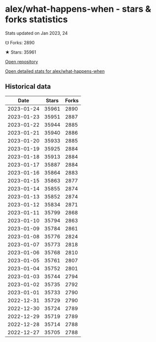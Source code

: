 # alex/what-happens-when - stars & forks statistics

Stats updated on Jan 2023, 24

☋ Forks: 2890

★ Stars: 35961

[Open repository](https://github.com/alex/what-happens-when)

[Open detailed stats for alex/what-happens-when](https://reviewgithub.com/rep/alex/what-happens-when)

## Historical data
| Date | Stars | Forks |
|------|-------|-------|
| 2023-01-24 | 35961 | 2890 | 
| 2023-01-23 | 35951 | 2887 | 
| 2023-01-22 | 35944 | 2885 | 
| 2023-01-21 | 35940 | 2886 | 
| 2023-01-20 | 35933 | 2885 | 
| 2023-01-19 | 35925 | 2884 | 
| 2023-01-18 | 35913 | 2884 | 
| 2023-01-17 | 35887 | 2884 | 
| 2023-01-16 | 35864 | 2883 | 
| 2023-01-15 | 35863 | 2877 | 
| 2023-01-14 | 35855 | 2874 | 
| 2023-01-13 | 35852 | 2874 | 
| 2023-01-12 | 35834 | 2871 | 
| 2023-01-11 | 35799 | 2868 | 
| 2023-01-10 | 35794 | 2863 | 
| 2023-01-09 | 35784 | 2861 | 
| 2023-01-08 | 35776 | 2824 | 
| 2023-01-07 | 35773 | 2818 | 
| 2023-01-06 | 35768 | 2810 | 
| 2023-01-05 | 35761 | 2807 | 
| 2023-01-04 | 35752 | 2801 | 
| 2023-01-03 | 35744 | 2794 | 
| 2023-01-02 | 35735 | 2792 | 
| 2023-01-01 | 35733 | 2790 | 
| 2022-12-31 | 35729 | 2790 | 
| 2022-12-30 | 35724 | 2789 | 
| 2022-12-29 | 35719 | 2789 | 
| 2022-12-28 | 35714 | 2788 | 
| 2022-12-27 | 35705 | 2788 | 

